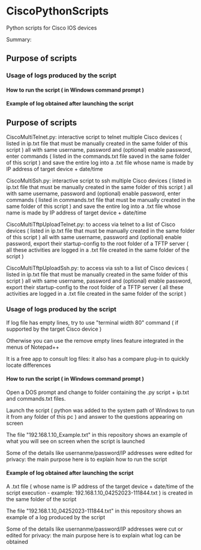 # CiscoPythonScripts
Python scripts for Cisco IOS devices

Summary:

## Purpose of scripts
### Usage of logs produced by the script
#### How to run the script ( in Windows command prompt )
#### Example of log obtained after launching the script 

## Purpose of scripts

CiscoMultiTelnet.py: interactive script to telnet multiple Cisco devices ( listed in ip.txt file that must be manually created in the same folder of this script ) all with same username, password and (optional) enable password, enter commands ( listed in the commands.txt file saved in the same folder of this script ) and save the entire log into a .txt file whose name is made by IP address of target device + date/time

CiscoMultiSsh.py: interactive script to ssh multiple Cisco devices ( listed in ip.txt file that must be manually created in the same folder of this script ) all with same username, password and (optional) enable password, enter commands ( listed in commands.txt file that must be manually created in the same folder of this script ) and save the entire log into a .txt file whose name is made by IP address of target device + date/time

CiscoMultiTftpUploadTelnet.py: to access via telnet to a list of Cisco devices ( listed in ip.txt file that must be manually created in the same folder of this script ) all with same username, password and (optional) enable password, export their startup-config to the root folder of a TFTP server ( all these activities are logged in a .txt file created in the same folder of the script )

CiscoMultiTftpUploadSsh.py: to access via ssh to a list of Cisco devices ( listed in ip.txt file that must be manually created in the same folder of this script ) all with same username, password and (optional) enable password, export their startup-config to the root folder of a TFTP server ( all these activities are logged in a .txt file created in the same folder of the script )

### Usage of logs produced by the script

If log file has empty lines, try to use "terminal width 80" command ( if supported by the target Cisco device )

Otherwise you can use the remove empty lines feature integrated in the menus of Notepad++ 

It is a free app to consult log files: it also has a compare plug-in to quickly locate differences

#### How to run the script ( in Windows command prompt )

Open a DOS prompt and change to folder containing the .py script + ip.txt and commands.txt files.

Launch the script ( python was added to the system path of Windows to run it from any folder of this pc ) and answer to the questions appearing on screen

The file "192.168.1.10_Example.txt" in this repository shows an example of what you will see on screen when the script is launched

Some of the details like usernanme/password/IP addresses were edited for privacy: the main purpose here is to explain how to run the script

#### Example of log obtained after launching the script 

A .txt file ( whose name is IP address of the target device + date/time of the script execution - example: 192.168.1.10_04252023-111844.txt ) is created in the same folder of the script

The file "192.168.1.10_04252023-111844.txt" in this repository shows an example of a log produced by the script

Some of the details like usernanme/password/IP addresses were cut or edited for privacy: the main purpose here is to explain what log can be obtained

